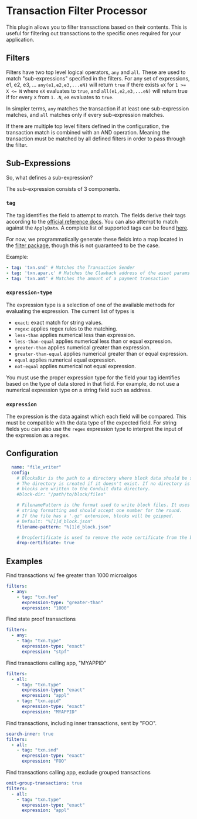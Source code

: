 # Transaction Filter Processor

This plugin allows you to filter transactions based on their contents. This is useful for filtering out transactions
to the specific ones required for your application.

## Filters

Filters have two top level logical operators, `any` and `all`. These are used to match
"sub-expressions" specified in the filters. For any set of expressions, e1, e2, e3, ... `any(e1,e2,e3,...eN)` will return
`true` if there exists `eX` for `1 >= X <= N` where `eX` evaluates to `true`,
and `all(e1,e2,e3,...eN)` will return true if for every `X` from `1..N`, `eX` evaluates to `true`.

In simpler terms, `any` matches the transaction if at least one sub-expression matches, and `all` matches only if every
sub-expression matches.

If there are multiple top level filters defined in the configuration, the transaction match is combined with an AND operation. Meaning the transaction must be matched by all defined filters in order to pass through the filter.

## Sub-Expressions
So, what defines a sub-expression?

The sub-expression consists of 3 components.
### `tag`
The tag identifies the field to attempt to match. The fields derive their tags according to the
[official reference docs](https://developer.algorand.org/docs/get-details/transactions/transactions/).
You can also attempt to match against the `ApplyData`. A complete list of supported tags can be found [here](Filter_tags.md).


For now, we programmatically generate these fields into a map located in the
[filter package](https://github.com/algorand/indexer/blob/develop/conduit/plugins/processors/filterprocessor/fields/generated_signed_txn_map.go),
though this is not guaranteed to be the case.


Example:
```yaml
- tag: 'txn.snd' # Matches the Transaction Sender
- tag: 'txn.apar.c' # Matches the Clawback address of the asset params
- tag: 'txn.amt' # Matches the amount of a payment transaction
```

### `expression-type`
The expression type is a selection of one of the available methods for evaluating the expression. The current list of
types is
* `exact`: exact match for string values.
* `regex`:  applies regex rules to the matching.
* `less-than` applies numerical less than expression.
* `less-than-equal` applies numerical less than or equal expression.
* `greater-than` applies numerical greater than expression.
* `greater-than-equal` applies numerical greater than or equal expression.
* `equal` applies numerical equal expression.
* `not-equal` applies numerical not equal expression.

You must use the proper expression type for the field your tag identifies based on the type of data stored in that field.
For example, do not use a numerical expression type on a string field such as address.


### `expression`
The expression is the data against which each field will be compared. This must be compatible with the data type of
the expected field. For string fields you can also use the `regex` expression type to interpret the input of the
expression as a regex.


## Configuration
```yml @sample.yaml
  name: "file_writer"
  config:
    # BlocksDir is the path to a directory where block data should be stored.
    # The directory is created if it doesn't exist. If no directory is provided
    # blocks are written to the Conduit data directory.
    #block-dir: "/path/to/block/files"

    # FilenamePattern is the format used to write block files. It uses go
    # string formatting and should accept one number for the round.
    # If the file has a '.gz' extension, blocks will be gzipped.
    # Default: "%[1]d_block.json"
    filename-pattern: "%[1]d_block.json"

    # DropCertificate is used to remove the vote certificate from the block data before writing files.
    drop-certificate: true
```

## Examples

Find transactions w/ fee greater than 1000 microalgos
```yaml
filters:
  - any:
    - tag: "txn.fee"
      expression-type: "greater-than"
      expression: "1000"
```

Find state proof transactions
```yaml
filters:
  - any:
    - tag: "txn.type"
      expression-type: "exact"
      expression: "stpf"
```

Find transactions calling app, "MYAPPID"
```yaml
filters:
  - all:
    - tag: "txn.type"
      expression-type: "exact"
      expression: "appl"
    - tag: "txn.apid"
      expression-type: "exact"
      expression: "MYAPPID"
```

Find transactions, including inner transactions, sent by "FOO".
```yaml
search-inner: true
filters:
  - all:
    - tag: "txn.snd"
      expression-type: "exact"
      expression: "FOO"
```

Find transactions calling app, exclude grouped transactions
```yaml
omit-group-transactions: true
filters:
  - all:
    - tag: "txn.type"
      expression-type: "exact"
      expression: "appl"
```
